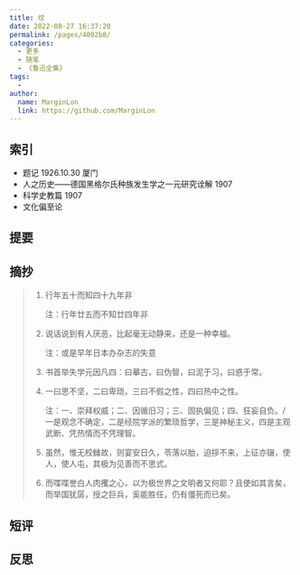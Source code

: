 ```yaml
---
title: 坟
date: 2022-08-27 16:37:20
permalink: /pages/4002b8/
categories:
  - 更多
  - 随笔
  - 《鲁迅全集》
tags:
  - 
author: 
  name: MarginLon
  link: https://github.com/MarginLon
---
```


## 索引

- 题记 1926.10.30 厦门
- 人之历史——德国黑格尔氏种族发生学之一元研究诠解 1907
- 科学史教篇 1907
- 文化偏至论

## 提要

<!-- more -->
## 摘抄

> 1. 行年五十而知四十九年非
>  
>    注：行年廿五而不知廿四年非
> 2. 说话说到有人厌恶，比起毫无动静来，还是一种幸福。
>  
>    注：或是早年日本办杂志的失意
> 3. 书首举失学元因凡四：曰摹古，曰伪智，曰泥于习，曰惑于常。
>
> 4. 一曰思不坚，二曰卑琐，三曰不假之性，四曰热中之性。
>
>    注：一、崇拜权威；二、因循旧习；三、固执偏见；四、狂妄自负。/ 一是观念不确定，二是经院学派的繁琐哲学，三是神秘主义，四是主观武断、凭热情而不凭理智。
> 5. 虽然，惟无校雠故，则宴安日久，苓落以胎，迫拶不来，上征亦辍，使人，使人屯，其极为见善而不思式。
> 6. 而喋喋誉白人肉攫之心，以为极世界之文明者又何耶？且使如其言矣，而举国犹孱，授之巨兵，奚能胜任，仍有僵死而已矣。

## 短评

## 反思
